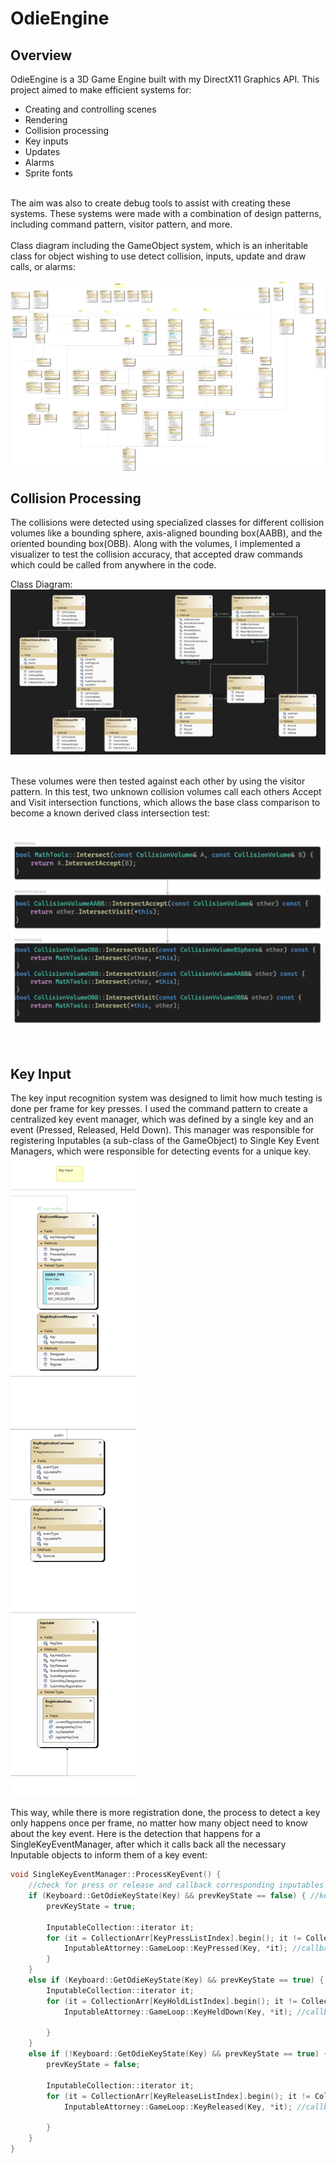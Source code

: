 # OdieEngine
<!---
Video Demo: <br>
[![Demo](https://img.youtube.com/vi/VIDEO_ID/0.jpg)](https://www.youtube.com/watch?v=VIDEO_ID) <br>
-->


## Overview
OdieEngine is a 3D Game Engine built with my DirectX11 Graphics API. This project aimed to make efficient systems for:
- Creating and controlling scenes
- Rendering
- Collision processing
- Key inputs
- Updates
- Alarms
- Sprite fonts
<br>
The aim was also to create debug tools to assist with creating these systems.
These systems were made with a combination of design patterns, including command pattern, visitor pattern, and more.
 <br/>

<br/>
Class diagram including the GameObject system, which is an inheritable class for object wishing to use detect collision, inputs, update and draw calls, or alarms:

![OdieClassDiagram](/images/ClassDiagram.png)

## Collision Processing
The collisions were detected using specialized classes for different collision volumes like a bounding sphere, axis-aligned bounding box(AABB), and the oriented bounding box(OBB).
Along with the volumes, I implemented a visualizer to test the collision accuracy, that accepted draw commands which could be called from anywhere in the code.
<br/> 

Class Diagram: <br/>
![CollisionDemo](/images/OdieCollision.PNG)

<br/>
These volumes were then tested against each other by using the visitor pattern. In this test, two unknown collision volumes call each others Accept and Visit intersection functions, which allows the base class comparison to become a known derived class intersection test:
<br/>


<br/> ![OdieVisitorPattern](/images/OdieVisitorPattern.PNG)

<br>

## Key Input
The key input recognition system was designed to limit how much testing is done per frame for key presses. I used the command pattern to create a centralized key event manager, which was defined by a single key and an event (Pressed, Released, Held Down). This manager was responsible for registering Inputables (a sub-class of the GameObject) to Single Key Event Managers, which were responsible for detecting events for a unique key. <br>
![OdieKey](/images/KeyInput.png)

This way, while there is more registration done, the process to detect a key only happens once per frame, no matter how many object need to know about the key event. Here is the detection that happens for a SingleKeyEventManager, after which it calls back all the necessary Inputable objects to inform them of a key event:


```C++
void SingleKeyEventManager::ProcessKeyEvent() {
	//check for press or release and callback corresponding inputables in list
	if (Keyboard::GetOdieKeyState(Key) && prevKeyState == false) { //key was up on last frame but is now down (pressed)
		prevKeyState = true;

		InputableCollection::iterator it;
		for (it = CollectionArr[KeyPressListIndex].begin(); it != CollectionArr[KeyPressListIndex].end(); ++it) {
			InputableAttorney::GameLoop::KeyPressed(Key, *it); //callback to keyPressed function in inputable
		}
	}
	else if (Keyboard::GetOdieKeyState(Key) && prevKeyState == true) { //key is down on last and current frame (held down)
		InputableCollection::iterator it;
		for (it = CollectionArr[KeyHoldListIndex].begin(); it != CollectionArr[KeyHoldListIndex].end(); ++it) {
			InputableAttorney::GameLoop::KeyHeldDown(Key, *it); //callback to keyHeldDown function in inputable
	
		}
	}
	else if (!Keyboard::GetOdieKeyState(Key) && prevKeyState == true) { //key was down on last frame but is now up (released)
		prevKeyState = false;

		InputableCollection::iterator it;
		for (it = CollectionArr[KeyReleaseListIndex].begin(); it != CollectionArr[KeyReleaseListIndex].end(); ++it) {
			InputableAttorney::GameLoop::KeyReleased(Key, *it); //callback to keyReleased function in inputable

		}
	}
}
```


